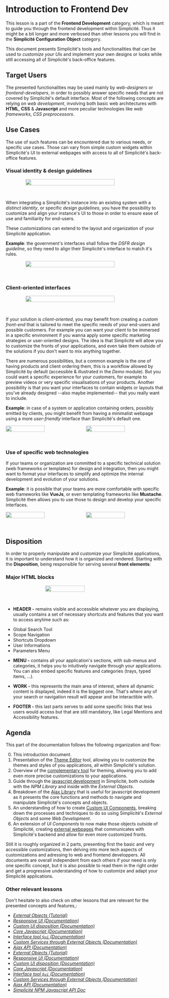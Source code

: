 Introduction to Frontend Dev
============================

<div class="warning">
    This lesson is a part of the <b>Frontend Development</b> category, which is meant to guide you through the frontend development within Simplicité. Thus it might be a bit longer and more verbosed than other lessons you will find in the <b>Simplicité Configuration Object</b> category.
</div>

This document presents Simplicité's tools and functionalities that can be used to *customize your UIs* and implement your own designs or looks while still accessing all of Simplicité's back-office features.

## Target Users

The presented functionalities may be used mainly by *web-designers* or *frontend-developers*, in order to possibly answer specific needs that are not covered by Simplicité's default interface.
Most of the following concepts are relying on *web development*, involving both basic web architectures with **HTML**, **CSS** & **Javascript** and more peculiar technologies like *web frameworks*, *CSS preprocessors*.

## Use Cases

The use of such features can be encountered due to various needs, or specific use cases. Those can vary from simple custom widgets within Simplicité's UI to external webpages with access to all of Simplicité's back-office features.

### Visual identity & design guidelines

<div width="100%" style="display:flex; justify-content:center; padding-bottom:32px">
<img src="identity-guidelines.png" width="75%"/>
<!-- ![](identity-guidelines.png) -->
</div>

When integrating a Simplicité's instance into an existing system with a *distinct identity*, or specific *design guidelines*, you have the possibility to customize and align your instance's UI to those in order to ensure ease of use and familiarity for end-users.

These customizations can extend to the layout and organization of your Simplicité application.

**Example**: the government's interfaces shall follow the *DSFR design guideline*, so they need to align their Simplicité's interface to match it's rules.

<div width="100%" style="display:flex; justify-content:center; padding-bottom:32px">
<img src="dsfr-simplicite.png" width="75%"/>
<!-- ![](dsfr-simplicite.png) -->
</div>

### Client-oriented interfaces

<div width="100%" style="display:flex; justify-content:center; padding-bottom:32px">
<img src="client-oriented-webpage.png" width="75%"/>
<!-- ![](client-oriented-webpage.png) -->
</div>

If your solution is *client-oriented*, you may benefit from creating a *custom front-end* that is tailored to meet the specific needs of your end-users and possible customers. For example you can want your client to be immersed in a specific environment if you wanna apply some specific marketing strategies or user-oriented designs. The idea is that Simplicité will allow you to customize the fronts of your applications, and even take them outside of the solutions if you don't want to mix anything together. 

There are numerous possibilities, but a common example is the one of having products and client ordering them, this is a workflow allowed by Simplicité by default (accessible & illustrated in the *Demo* module). But you could want a specific experience for your customers, for example to preview videos or very specific visualisations of your products. Another possibility is that you want your interfaces to contain widgets or layouts that you've already designed --also maybe implemented-- that you really want to include.

**Example**: in case of a system or application containing orders, possibly emitted by clients, you might benefit from having a minimalist webpage using a more *user-friendly* interface than Simplicité's default one.

<div width="100%" style="display:flex; flex-direction: row; gap: 8px; padding-bottom:32px;">
<img src="order-internal-page.png" width="50%"/>
<img src="order-external-page.png" width="50%"/>
<!-- ![](order-internal-page.png)
![](order-external-page.png) -->
</div>

### Use of specific web technologies

If your teams or organization are committed to a specific technical solution (web frameworks or templates) for design and integration, then you might want to format your interfaces to simplify and optimize the internal development and evolution of your solutions.

**Example**: it is possible that your teams are more comfortable with specific web frameworks like **VueJs**, or even templating frameworks like **Mustache**. Simplicité then allows you to use those to design and develop your specific interfaces.

<div width="100%" style="display:flex; flex-direction: row; gap: 8px; padding-bottom:32px;">
<img src="vue-webpage.png" width="50%"/>
<img src="mustache-webpage.png" width="50%"/>
<!-- ![](vue-webpage.png)
![](mustache-webpage.png) -->
</div>

## Disposition

In order to properly manipulate and customize your Simplicité applications, it is important to understand how it is organized and rendered. Starting with the **Disposition**, being responsible for serving several **front elements**:

### Major HTML blocks

<div width="100%" style="display:flex; justify-content:center; padding-bottom:32px">
<img src="disposition-schema.png" width="50%"/>
<!-- ![](disposition-schema.png) -->
</div>

* **HEADER -** remains visible and accessible whatever you are displaying, usually contains a set of necessary shortcuts and features that you want to access anytime such as:
- Global Search Tool
- Scope Navigation
- Shortcuts Dropdown
- User Informations
- Parameters Menu

* **MENU -** contains all your application's sections, with sub-menus and categories, it helps you to intuitively navigate through your applications. You can also embed specific features and categories (trays, typed items, ...).

* **WORK -** this represents the main area of interest, where all dynamic content is displayed, indeed it is the biggest one. That's where any of your search or navigation result will appear and be interactible with.

* **FOOTER -** this last parts serves to add some specific links that less users would access but that are still mandatory, like Legal Mentions and Accessibility features.

## Agenda

This part of the documentation follows the following organization and flow:

0) This introduction document.
1) Presentation of the [Theme Editor](https://docs.simplicite.io/lesson/docs/front/theme) tool, allowing you to customize the themes and styles of you applications, all within Simplicité's solution.
2) Overview of the [complementary tool](https://docs.simplicite.io/lesson/docs/front/styles) for theming, allowing you to add even more precise customizations to your applications.
3) Guide through the [javascript development](https://docs.simplicite.io/lesson/docs/front/javascript-dev) in Simplicité, both outside with the *NPM Library* and inside with the *External Objects*.
4) Breakdown of the [Ajax Library](https://docs.simplicite.io/lesson/docs/front/lib-ajax) that is useful for javascript development as it presents the core functions and methods to navigate and manipulate Simplicité's concepts and objects.
5) An understanding of how to create [Custom UI Components](https://docs.simplicite.io/lesson/docs/front/ui-components), breaking down the processes and techniques to do so using Simplicité's  *External Objects* and some *Web Development*.
6) An extension of *UI Components* to now make those objects outside of Simplicité, creating [external webpages](https://docs.simplicite.io/lesson/docs/front/web-page) that communicates with Simplicité's backend and allow for even more customized fronts.

Still it is roughly organized in 2 parts, presenting first the basic and very accessible customizations, then delving into more tech aspects of customizations and adressing to web and frontend developpers. All documents are overall independent from each others if your need is only one specific concept, but it is also possible to read them in the right order and get a progressive understanding of how to customize and adapt your Simplicité applications.

### Other relevant lessons

Don't hesitate to also check on other lessons that are relevant for the presented concepts and features,: 

* [*External Objects (Tutorial)*](https://docs.simplicite.io/lesson/tutorial/development/external-object)  
* [*Responsive UI (Documentation)*](https://docs.simplicite.io/lesson/docs/ui/responsive)  
* [*Custom UI disposition (Documentation)*](https://docs.simplicite.io/lesson/docs/core/disposition-code-examples)  
* [*Core Javascript (Documentation)*](https://docs.simplicite.io/lesson/docs/core/javascript-code-examples)  
* [*Interface tool `$ui` (Documentation)*](https://docs.simplicite.io/lesson/docs/core/ui-tools-code-examples)  
* [*Custom Services through External Objects (Documentation)*](https://docs.simplicite.io/lesson/docs/integration/webservices/custom-services)  
* [*Ajax API (Documentation)*](https://docs.simplicite.io/lesson/docs/integration/librairies/ajax-api)  
* [*External Objects (Tutorial)*](https://docs.simplicite.io/lesson/tutorial/development/external-object)  
* [*Responsive UI (Documentation)*](https://docs.simplicite.io/lesson/docs/ui/responsive)  
* [*Custom UI disposition (Documentation)*](https://docs.simplicite.io/lesson/docs/core/disposition-code-examples)  
* [*Core Javascript (Documentation)*](https://docs.simplicite.io/lesson/docs/core/javascript-code-examples)  
* [*Interface tool `$ui` (Documentation)*](https://docs.simplicite.io/lesson/docs/core/ui-tools-code-examples)  
* [*Custom Services through External Objects (Documentation)*](https://docs.simplicite.io/lesson/docs/integration/webservices/custom-services)  
* [*Ajax API (Documentation)*](https://docs.simplicite.io/lesson/docs/integration/librairies/ajax-api)  
* [*Simplicité NPM Javascript API Doc*](https://simplicitesoftware.github.io/javascript-api/)
